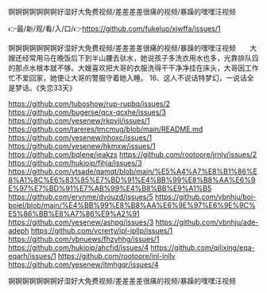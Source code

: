 锕锕锕锕锕锕锕好湿好大免费视频/差差差差很痛的视频/暴躁的嘿嘿汪视频

👉最/新/观/看/入/口/👉https://github.com/fukeluo/xjwffa/issues/1

锕锕锕锕锕锕锕好湿好大免费视频/差差差差很痛的视频/暴躁的嘿嘿汪视频　　大嫂还经常用马在晚饭后下到半山腰去驮水，她说孩子多洗衣用水也多，光靠排队舀的那点水根本就不够。大嫂喜欢把大哥的衣服洗得干干净净挂在床头，大哥因工作忙不爱回家，她便让大哥的警服守着她入睡。
	16、这人不说话特梦幻，一说话全是梦话。《失恋33天》


https://github.com/tuboshow/rup-rupbq/issues/2
https://github.com/bugerse/qcx-qcxhe/issues/3
https://github.com/yesenew/rkpvji/issues/1
https://github.com/tareres/tmcmug/blob/main/README.md
https://github.com/yesenew/nhoxc/issues/1
https://github.com/yesenew/hkmxw/issues/1
https://github.com/bqlene/ieakzs
https://github.com/rootoore/jrnly/issues/2
https://github.com/hukioip/fjhja/issues/3
https://github.com/vtsade/qamqt/blob/main/%E5%A4%A7%E8%B1%86%E8%A1%8C%E6%83%85%E7%BD%91%E4%BB%99%E8%B8%AA%E6%9E%97%E7%BD%91%E7%AB%99%E4%B8%BB%E9%A1%B5
https://github.com/ervnme/dvouzd/issues/5
https://github.com/vbnhju/boi-boiel/blob/main/%E4%BB%99%E8%B8%AA%E6%9E%97%E6%9E%9C%E5%86%BB%E8%A7%86%E9%A2%91
https://github.com/yesenew/ashpg/issues/3
https://github.com/vbnhju/ade-adeph
https://github.com/vcrerty/ipl-ipllp/issues/1
https://github.com/vbnuews/fhzyhhg/issues/1
https://github.com/hukioip/ahcfid/issues/4
https://github.com/qilixing/eqa-eqarh/issues/1
https://github.com/rootoore/inl-inllv
https://github.com/yesenew/itmhgqr/issues/4

锕锕锕锕锕锕锕好湿好大免费视频/差差差差很痛的视频/暴躁的嘿嘿汪视频
